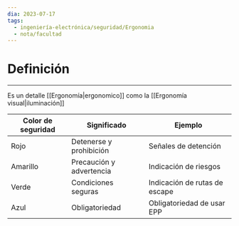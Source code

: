 ```yaml
---
dia: 2023-07-17
tags:
  - ingeniería-electrónica/seguridad/Ergonomia
  - nota/facultad
---
```

# Definición
---
Es un detalle [[Ergonomía|ergonomico]] como la [[Ergonomía visual|iluminación]]

| Color de seguridad | Significado              | Ejemplo                       |
| ------------------ | ------------------------ | ----------------------------- |
| Rojo               | Detenerse y prohibición  | Señales de detención          |
| Amarillo           | Precaución y advertencia | Indicación de riesgos         |
| Verde              | Condiciones seguras      | Indicación de rutas de escape |
| Azul               | Obligatoriedad           | Obligatoriedad de usar EPP    |
